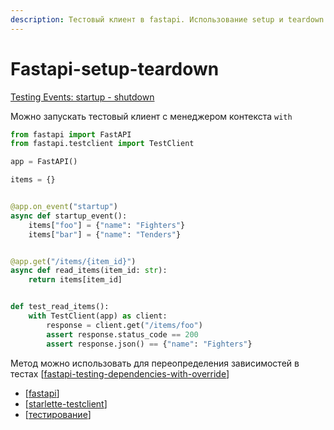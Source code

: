 ```yaml
---
description: Тестовый клиент в fastapi. Использование setup и teardown
---
```

# Fastapi-setup-teardown

[Testing Events: startup - shutdown](https://fastapi.tiangolo.com/pt/advanced/testing-events/)

Можно запускать тестовый клиент с менеджером контекста `with`

```python
from fastapi import FastAPI
from fastapi.testclient import TestClient

app = FastAPI()

items = {}


@app.on_event("startup")
async def startup_event():
    items["foo"] = {"name": "Fighters"}
    items["bar"] = {"name": "Tenders"}


@app.get("/items/{item_id}")
async def read_items(item_id: str):
    return items[item_id]


def test_read_items():
    with TestClient(app) as client:
        response = client.get("/items/foo")
        assert response.status_code == 200
        assert response.json() == {"name": "Fighters"}
```

Метод можно использовать для переопределения зависимостей в тестах [[fastapi-testing-dependencies-with-override]]

- [[fastapi]]
- [[starlette-testclient]]
- [[тестирование]]

[//begin]: # "Autogenerated link references for markdown compatibility"
[fastapi-testing-dependencies-with-override]: fastapi-testing-dependencies-with-override "Fastapi testing dependencies with owerride"
[fastapi]: ../lists/fastapi "Fastapi"
[starlette-testclient]: starlette-testclient "Starlette test client"
[тестирование]: ../lists/тестирование "Основные принципы тестровния"
[//end]: # "Autogenerated link references"